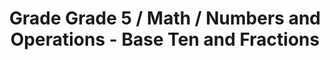 ---
title: "Grade Grade 5 / Math / Numbers and Operations - Base Ten and Fractions"
subject: "math"
grade: "5"
area: "nobtf"
next_steps:
  - instructions: "With your student, compare two different numerical sequences, write the rule used to create each sequence, and explain any apparent relationships between the corresponding terms of sequences. "
  - instructions: "With your student, solve real-world story problems using variables while your student asks questions. Is my strategy working? Is my strategy generalizable? Does my answer make sense? "
  - instructions: "With your student, draw irregular polygons on graph paper. Discuss how to decompose the polygon into triangles to find the area. Create data sets for your student to display using box plots. "
  - instructions: "With your student, solve multi-step problems using different mathematical models and discuss the advantages of each model. ∙With your student, discuss complex problems that were solved incorrectly. Develop explanations for better solution paths."
---